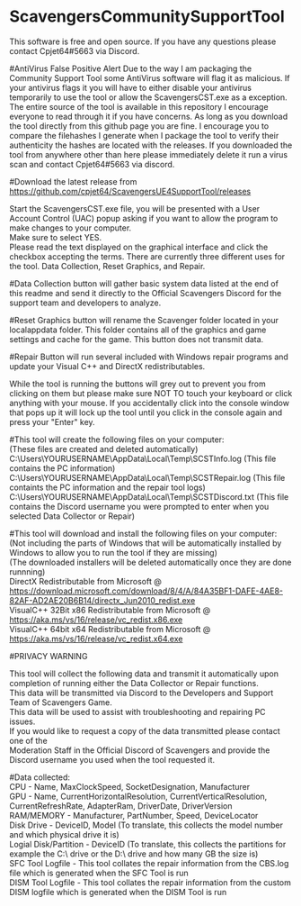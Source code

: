 # ScavengersCommunitySupportTool

This software is free and open source. If you have any questions please contact Cpjet64#5663 via Discord.

#AntiVirus False Positive Alert
Due to the way I am packaging the Community Support Tool some AntiVirus software will flag it as malicious.
If your antivirus flags it you will have to either disable your antivirus temporarily to use the tool or allow the ScavengersCST.exe as a exception. 
The entire source of the tool is available in this repository I encourage everyone to read through it if you have concerns. 
As long as you download the tool directly from this github page you are fine. 
I encourage you to compare the filehashes I generate when I package the tool to verify their authenticity the hashes are located with the releases. 
If you downloaded the tool from anywhere other than here please immediately delete it run a virus scan and contact Cpjet64#5663 via discord.

#Download the latest release from https://github.com/cpjet64/ScavengersUE4SupportTool/releases


Start the ScavengersCST.exe file, you will be presented with a User Account Control (UAC) popup asking if you want to allow the program to make changes to your computer.  
Make sure to select YES.  
Please read the text displayed on the graphical interface and click the checkbox accepting the terms.
There are currently three different uses for the tool. Data Collection, Reset Graphics, and Repair.

#Data Collection button will gather basic system data listed at the end of this readme and send it directly to the Official Scavengers Discord for the support team and developers to analyze.

#Reset Graphics button will rename the Scavenger folder located in your localappdata folder. This folder contains all of the graphics and game settings and cache for the game. This button does not transmit data.

#Repair Button will run several included with Windows repair programs and update your Visual C++ and DirectX redistributables.

While the tool is running the buttons will grey out to prevent you from clicking on them but please make sure NOT TO touch your keyboard or click anything with your mouse.
If you accidentally click into the console window that pops up it will lock up the tool until you click in the console again and press your "Enter" key.

#This tool will create the following files on your computer:  
(These files are created and deleted automatically)  
C:\Users\YOURUSERNAME\AppData\Local\Temp\SCSTInfo.log (This file contains the PC information)
C:\Users\YOURUSERNAME\AppData\Local\Temp\SCSTRepair.log (This file containts the PC information and the repair tool logs)
C:\Users\YOURUSERNAME\AppData\Local\Temp\SCSTDiscord.txt (This file contains the Discord username you were prompted to enter when you selected Data Collector or Repair)

#This tool will download and install the following files on your computer:  
(Not including the parts of Windows that will be automatically installed by Windows to allow you to run the tool if they are missing)  
(The downloaded installers will be deleted automatically once they are done runnning)  
DirectX Redistributable from Microsoft @ https://download.microsoft.com/download/8/4/A/84A35BF1-DAFE-4AE8-82AF-AD2AE20B6B14/directx_Jun2010_redist.exe  
VisualC++ 32Bit x86 Redistributable from Microsoft @ https://aka.ms/vs/16/release/vc_redist.x86.exe  
VisualC++ 64bit x64 Redistributable from Microsoft @ https://aka.ms/vs/16/release/vc_redist.x64.exe

#PRIVACY WARNING

This tool will collect the following data and transmit it automatically upon completion of running either the Data Collector or Repair functions.   
This data will be transmitted via Discord to the Developers and Support Team of Scavengers Game.   
This data will be used to assist with troubleshooting and repairing PC issues.   
If you would like to request a copy of the data transmitted please contact one of the  
Moderation Staff in the Official Discord of Scavengers and provide the Discord username you used when the tool requested it.

#Data collected:  
CPU - Name, MaxClockSpeed, SocketDesignation, Manufacturer  
GPU - Name, CurrentHorizontalResolution, CurrentVerticalResolution, CurrentRefreshRate, AdapterRam, DriverDate, DriverVersion  
RAM/MEMORY - Manufacturer, PartNumber, Speed, DeviceLocator  
Disk Drive - DeviceID, Model (To translate, this collects the model number and which physical drive it is)  
Logial Disk/Partition - DeviceID (To translate, this collects the partitions for example the C:\ drive or the D:\ drive and how many GB the size is)  
SFC Tool Logfile - This tool collates the repair information from the CBS.log file which is generated when the SFC Tool is run  
DISM Tool Logfile - This tool collates the repair information from the custom DISM logfile which is generated when the DISM Tool is run  
